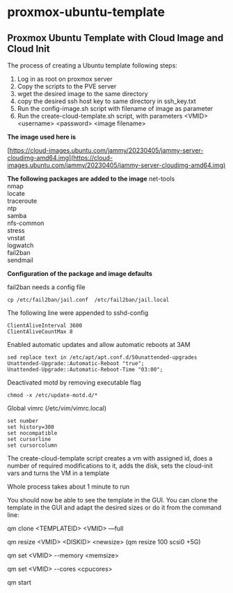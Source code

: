 # proxmox-ubuntu-template

## Proxmox Ubuntu Template with Cloud Image and Cloud Init

The process of creating a Ubuntu template following steps:

1. Log in as root on proxmox server
2. Copy the scripts to the PVE server
3. wget the desired image to the same directory
4. copy the desired ssh host key to same directory in ssh_key.txt
5. Run the config-image.sh script with filename of image as parameter
6. Run the create-cloud-template.sh script, with parameters \<VMID\> \<username\> \<password\> \<image filename\>


**The image used here is**

[https://cloud-images.ubuntu.com/jammy/20230405/jammy-server-cloudimg-amd64.img](https://cloud-images.ubuntu.com/jammy/20230405/jammy-server-cloudimg-amd64.img)

**The following packages are added to the image**
net-tools  
nmap  
locate  
traceroute  
ntp  
samba  
nfs-common  
stress  
vnstat  
logwatch  
fail2ban  
sendmail  


**Configuration of the package and image defaults**

fail2ban needs a config file

    cp /etc/fail2ban/jail.conf  /etc/fail2ban/jail.local
    


The following line were appended to sshd-config

    ClientAliveInterval 3600
    ClientAliveCountMax 8

Enabled automatic updates and allow automatic reboots at 3AM


    sed replace text in /etc/apt/apt.conf.d/50unattended-upgrades
    Unattended-Upgrade::Automatic-Reboot "true";
    Unattended-Upgrade::Automatic-Reboot-Time "03:00";

Deactivated motd by removing executable flag

    chmod -x /etc/update-motd.d/*

Global  vimrc (/etc/vim/vimrc.local)

```
set number
set history=300
set nocompatible
set cursorline
set cursorcolumn
```


The create-cloud-template script creates a vm with assigned id, does a number of required modifications to it, adds the disk, sets the cloud-init vars and turns the VM in a template

Whole process takes about 1 minute to run

You should now be able to see the template in the GUI. You can clone the template in the GUI and adapt the desired sizes or do it from the command line:

qm clone \<TEMPLATEID\> \<VMID\> —full

qm resize \<VMID\> \<DISKID\> \<newsize> (qm resize 100 scsi0 +5G)

qm set \<VMID\> --memory \<memsize\>

qm set \<VMID\> --cores \<cpucores\>

qm start <VMID>